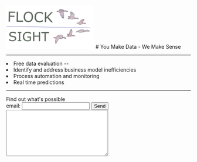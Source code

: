 <br>
<img src="card3_t.png" width="240"> 
# You Make Data - We Make Sense
<hr>
<li> Free data evaluation --
<li> Identify and address business model inefficiencies
<li> Process automation and monitoring
<li> Real time predictions
<br>
<hr>
<form action="https://formspree.io/xdokjedv" method="POST" >
Find out what's possible
<br><label> email: <input type="text" name="_replyto" cols="40"> </label>
<button type="submit">Send</button>
<br>
<label> <textarea name="message" cols="32" rows="8"></textarea> </label>
<!-- your other form fields go here -->
<br>
</form>
